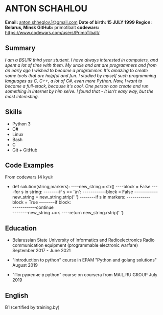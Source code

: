 # ANTON SCHAHLOU

**Email:** anton.shheglov.1@gmail.com
**Date of birth: 15 JULY 1999**
**Region: Belarus, Minsk**
**GitHub:** primotibalt
**codewars:** https://www.codewars.com/users/PrimoTibalt/

## Summary

*I am a BSUIR third year student. I have always interested in computers, and spent a lot of time with them. My uncle and ant are programmers and from an early age I wished to became a programmer. It's amazing to create some tools that are helpful and fun. I studied by myself such programming languages as C, C++, a lot of C#, even more Python. Now, I want to became a full-stack, because it's cool. One person can create and run something in internet by him selve. I found that - it isn't easy way, but the most interesting.*

## Skills
- Python 3
- C#
- Linux
- Bash
- C
- Git + GitHub

## Code Examples
From codewars (4 kyu):
- def solution(string,markers): 
	----new_string = str() 
	----block = False
	----for s in string:
	--------if s == '\n': 
	------------block = False 
	------------new_string = new_string.strip(' ')
	--------if s in markers:
	------------block = True 
	--------if block:  
	------------continue  
	--------new_string += s 
	----return  new_string.rstrip(' ')

## Education
- Belarussian State University of Informatics and Radioelectronics
Radio communication equipment (programmable electronic warfare) 
September 2017 - June 2021

- "Introduction to python" course in EPAM "Python and golang solutions" 
August 2019
- "Погружение в python" course on coursera from MAIL.RU GROUP
July 2019

## English
B1 (certified by training.by)
